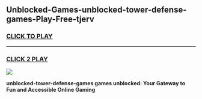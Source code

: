 
## Unblocked-Games-unblocked-tower-defense-games-Play-Free-tjerv
<h3>
<a href="https://premium76.site?title=unblocked-tower-defense-games&ref=18A">CLICK TO PLAY</a></h3>
<hr>

<h3>
<a href="https://premium76.site?title=unblocked-tower-defense-games&ref=18A">CLICK 2 PLAY</a>
  
</h3>

<a href="https://premium76.site?title=unblocked-tower-defense-games&ref=18A"><img src="https://clearcache.store/games.png"></a>


**unblocked-tower-defense-games games unblocked: Your Gateway to Fun and Accessible Online Gaming**
